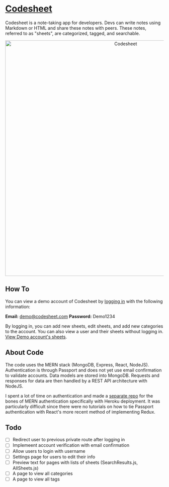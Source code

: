 # [Codesheet](https://codesheet.herokuapp.com/)

Codesheet is a note-taking app for developers. Devs can write notes using Markdown or HTML and share these notes with peers. These notes, referred to as "sheets", are categorized, tagged, and searchable.

<p align="center"><a href="https://codesheet.herokuapp.com/" target="_blank"><img src="https://codesheet.herokuapp.com/static/media/preview.78f22bb2.gif" alt="Codesheet" width="750px" /></a></p>

## How To

You can view a demo account of Codesheet by [logging in](https://codesheet.herokuapp.com/login) with the following information:

**Email:** demo@codesheet.com
**Password:** Demo1234

By logging in, you can add new sheets, edit sheets, and add new categories to the account. You can also view a user and their sheets without logging in. [View Demo account's sheets](https://codesheet.herokuapp.com/60c7775bb3e8821ac86b4731/view-all-sheets).

## About Code

The code uses the MERN stack (MongoDB, Express, React, NodeJS). Authentication is through Passport and does not yet use email confirmation to validate accounts. Data models are stored into MongoDB. Requests and responses for data are then handled by a REST API architecture with NodeJS.

I spent a lot of time on authentication and made a [separate repo](https://github.com/louvang/mern-auth-heroku) for the bones of MERN authentication specifically with Heroku deployment. It was particularly difficult since there were no tutorials on how to tie Passport authentication with React's more recent method of implementing Redux.

## Todo

- [ ] Redirect user to previous private route after logging in
- [ ] Implemeent account verification with email confirmation
- [ ] Allow users to login with username
- [ ] Settings page for users to edit their info
- [ ] Preview text for pages with lists of sheets (SearchResults.js, AllSheets.js)
- [ ] A page to view all categories
- [ ] A page to view all tags
